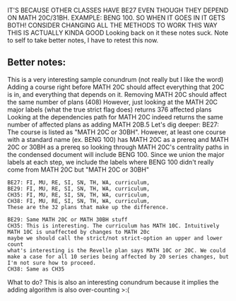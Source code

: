 IT'S BECAUSE OTHER CLASSES HAVE BE27 EVEN THOUGH THEY DEPEND ON MATH 20C/31BH. EXAMPLE: BENG 100. SO WHEN IT GOES IN IT GETS BOTH! 
CONSIDER CHANGING ALL THE METHODS TO WORK THIS WAY THIS IS ACTUALLY KINDA GOOD
Looking back on it these notes suck. Note to self to take better notes, I have to retest this now.

## Better notes:
This is a very interesting sample conundrum (not really but I like the word)
    Adding a course right before MATH 20C should affect everything that 20C is in, and everything that depends on it.
    Removing MATH 20C should affect the same number of plans (408)
    However, just looking at the MATH 20C major labels (what the true strict flag does) returns 376 affected plans
    Looking at the dependencies path for MATH 20C indeed returns the same number of affected plans as adding MATH 20B.5
    Let's dig deeper:
    BE27: The course is listed as "MATH 20C or 30BH". However, at least one course with a standard name (ex. BENG 100)
    has MATH 20C as a prereq and MATH 20C or 30BH as a prereq so looking through MATH 20C's centrality paths in the condensed document
    will include BENG 100. Since we union the major labels at each step, we include the labels where BENG 100 didn't really come from MATH 20C but 
    "MATH 20C or 30BH"

    BE27: FI, MU, RE, SI, SN, TH, WA, curriculum,
    BE29: FI, MU, RE, SI, SN, TH, WA, curriculum,
    CH35: FI, MU, RE, SI, SN, TH, WA, curriculum,
    CH38: FI, MU, RE, SI, SN, TH, WA, curriculum,
    These are the 32 plans that make up the difference. 

    BE29: Same MATH 20C or MATH 30BH stuff
    CH35: This is interesting. The curriculum has MATH 10C. Intuitively MATH 10C is unaffected by changes to MATH 20c
    maybe we should call the strict/not strict-option an upper and lower count
    what's interesting is the Revelle plan says MATH 10C or 20C. We could make a case for all 10 series being affected by 20 series changes, but I'm not sure how to proceed.
    CH38: Same as CH35

What to do?
This is also an interesting conundrum because it implies the adding algorithm is also over-counting >:(
